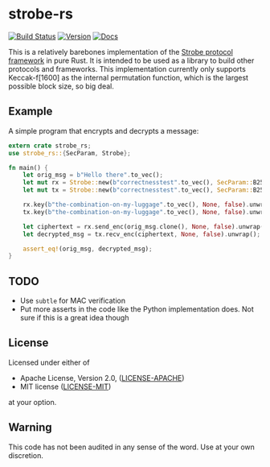 strobe-rs
=========

[![Build Status](https://travis-ci.org/doomrobo/strobe-rs.svg?branch=master)](https://travis-ci.org/doomrobo/strobe-rs)
[![Version](http://meritbadge.herokuapp.com/strobe-rs)](https://crates.io/crates/strobe-rs)
[![Docs](https://docs.rs/strobe-rs/badge.svg)](https://docs.rs/strobe-rs)

This is a relatively barebones implementation of the [Strobe protocol framework][strobe] in pure
Rust. It is intended to be used as a library to build other protocols and frameworks. This
implementation currently only supports Keccak-f\[1600\] as the internal permutation function, which
is the largest possible block size, so big deal.

[strobe]: https://strobe.sourceforge.io/

Example
-------

A simple program that encrypts and decrypts a message:

```rust
extern crate strobe_rs;
use strobe_rs::{SecParam, Strobe};

fn main() {
    let orig_msg = b"Hello there".to_vec();
    let mut rx = Strobe::new(b"correctnesstest".to_vec(), SecParam::B256);
    let mut tx = Strobe::new(b"correctnesstest".to_vec(), SecParam::B256);

    rx.key(b"the-combination-on-my-luggage".to_vec(), None, false).unwrap();
    tx.key(b"the-combination-on-my-luggage".to_vec(), None, false).unwrap();

    let ciphertext = rx.send_enc(orig_msg.clone(), None, false).unwrap();
    let decrypted_msg = tx.recv_enc(ciphertext, None, false).unwrap();

    assert_eq!(orig_msg, decrypted_msg);
}
```

TODO
----

* Use `subtle` for MAC verification
* Put more asserts in the code like the Python implementation does. Not sure if this is a great idea
  though

License
-------

Licensed under either of

 * Apache License, Version 2.0, ([LICENSE-APACHE](LICENSE-APACHE))
 * MIT license ([LICENSE-MIT](LICENSE-MIT))

at your option.

Warning
-------

This code has not been audited in any sense of the word. Use at your own discretion.

